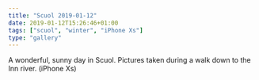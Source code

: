 ```yaml
---
title: "Scuol 2019-01-12"
date: 2019-01-12T15:26:46+01:00
tags: ["scuol", "winter", "iPhone Xs"]
type: "gallery"
---
```


A wonderful, sunny day in Scuol. Pictures taken during a walk down to the Inn river. (iPhone Xs)
